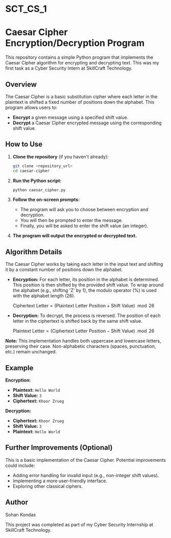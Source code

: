 # SCT_CS_1
# Caesar Cipher Encryption/Decryption Program

This repository contains a simple Python program that implements the Caesar Cipher algorithm for encrypting and decrypting text. This was my first task as a Cyber Security Intern at SkillCraft Technology.

## Overview

The Caesar Cipher is a basic substitution cipher where each letter in the plaintext is shifted a fixed number of positions down the alphabet. This program allows users to:

- **Encrypt** a given message using a specified shift value.
- **Decrypt** a Caesar Cipher encrypted message using the corresponding shift value.

## How to Use

1.  **Clone the repository** (if you haven't already):
    ```bash
    git clone <repository_url>
    cd caesar-cipher
    ```

2.  **Run the Python script:**
    ```bash
    python caesar_cipher.py
    ```

3.  **Follow the on-screen prompts:**
    - The program will ask you to choose between encryption and decryption.
    - You will then be prompted to enter the message.
    - Finally, you will be asked to enter the shift value (an integer).

4.  **The program will output the encrypted or decrypted text.**

## Algorithm Details

The Caesar Cipher works by taking each letter in the input text and shifting it by a constant number of positions down the alphabet.

-   **Encryption:** For each letter, its position in the alphabet is determined. This position is then shifted by the provided shift value. To wrap around the alphabet (e.g., shifting 'Z' by 1), the modulo operator (%) is used with the alphabet length (26).

    $\text{Ciphertext Letter} = (\text{Plaintext Letter Position} + \text{Shift Value}) \mod 26$

-   **Decryption:** To decrypt, the process is reversed. The position of each letter in the ciphertext is shifted back by the same shift value.

    $\text{Plaintext Letter} = (\text{Ciphertext Letter Position} - \text{Shift Value}) \mod 26$

**Note:** This implementation handles both uppercase and lowercase letters, preserving their case. Non-alphabetic characters (spaces, punctuation, etc.) remain unchanged.

## Example

**Encryption:**

-   **Plaintext:** `Hello World`
-   **Shift Value:** `3`
-   **Ciphertext:** `Khoor Zruog`

**Decryption:**

-   **Ciphertext:** `Khoor Zruog`
-   **Shift Value:** `3`
-   **Plaintext:** `Hello World`

## Further Improvements (Optional)

This is a basic implementation of the Caesar Cipher. Potential improvements could include:

-   Adding error handling for invalid input (e.g., non-integer shift values).
-   Implementing a more user-friendly interface.
-   Exploring other classical ciphers.

## Author

Sohan Kondas

This project was completed as part of my Cyber Security Internship at SkillCraft Technology.
